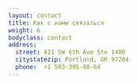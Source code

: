 ```yaml
---
layout: contact 
title: Как с нами связаться
weight: 6
bodyclass: contact
address:
  street: 421 SW 6th Ave Ste 1400
  citystatezip: Portland, OR 97204
  phone:  +1 503-395-40-64 
---
```


